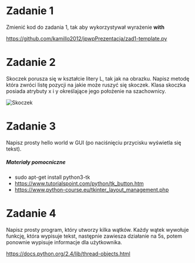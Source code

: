 # Zadanie 1
Zmienić kod do zadania 1, tak aby wykorzystywał wyrażenie __with__

https://github.com/kamillo2012/jpwpPrezentacja/zad1-template.py

# Zadanie 2
Skoczek porusza się w kształcie litery L, tak jak na obrazku.
Napisz metodę która zwróci listę pozycji na jakie może ruszyć się skoczek. 
Klasa skoczka posiada atrybuty x i y określające jego położenie na szachownicy.

![Skoczek](https://github.com/kamillo2012/jpwpPrezentacja/img/skoczek-ruch.png)

# Zadanie 3
Napisz prosty hello world w GUI (po naciśnięciu przycisku wyświetla się tekst).

##### Materiały pomocniczne
* sudo apt-get install python3-tk
* https://www.tutorialspoint.com/python/tk_button.htm
* https://www.python-course.eu/tkinter_layout_management.php

# Zadanie 4
Napisz prosty program, który utworzy kilka wątków. Każdy wątek wywołuje funkcję, która wypisuje tekst, następnie zawiesza działanie na 5s, potem ponownie wypisuje informacje dla użytkownika.

https://docs.python.org/2.4/lib/thread-objects.html
